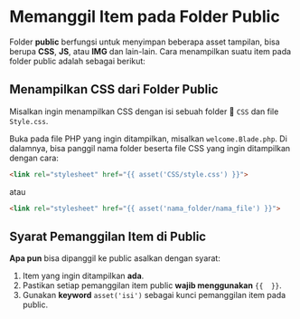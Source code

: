 # Memanggil Item pada Folder Public

Folder **public** berfungsi untuk menyimpan beberapa asset tampilan, bisa berupa **CSS**, **JS**, atau **IMG** dan lain-lain. Cara menampilkan suatu item pada folder public adalah sebagai berikut:

## Menampilkan CSS dari Folder Public

Misalkan ingin menampilkan CSS dengan isi sebuah folder 📁 `CSS` dan file `Style.css`.

Buka pada file PHP yang ingin ditampilkan, misalkan `welcome.Blade.php`. Di dalamnya, bisa panggil nama folder beserta file CSS yang ingin ditampilkan dengan cara:

```html
<link rel="stylesheet" href="{{ asset('CSS/style.css') }}">
```
atau
```html
<link rel="stylesheet" href="{{ asset('nama_folder/nama_file') }}">
```

## Syarat Pemanggilan Item di Public

**Apa pun** bisa dipanggil ke public asalkan dengan syarat:

1. Item yang ingin ditampilkan **ada**.
2. Pastikan setiap pemanggilan item public **wajib menggunakan** `{{  }}`.
3. Gunakan **keyword** `asset('isi')` sebagai kunci pemanggilan item pada public.

